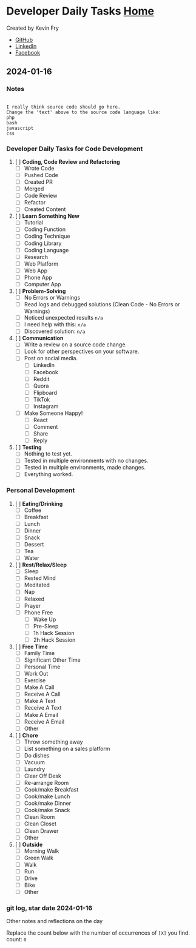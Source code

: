 # Developer Daily Tasks [Home](https://github.com/kevinfry/dev-advancement)
Created by Kevin Fry
- [GitHub](https://github.com/kevinfry)
- [LinkedIn](https://www.linkedin.com/in/kevinjfry/)
- [Facebook](https://www.facebook.com/kevinjfry)

## 2024-01-16
### Notes
```text

I really think source code should go here.
Change the 'text' above to the source code language like:
php
bash
javascript
css

```
### Developer Daily Tasks for Code Development

1. [ ] **Coding, Code Review and Refactoring**
    - [ ] Wrote Code
    - [ ] Pushed Code
    - [ ] Created PR
    - [ ] Merged
    - [ ] Code Review
    - [ ] Refactor
    - [ ] Created Content

2. [ ] **Learn Something New**
   - [ ] Tutorial
   - [ ] Coding Function
   - [ ] Coding Technique
   - [ ] Coding Library
   - [ ] Coding Language
   - [ ] Research
   - [ ] Web Platform
   - [ ] Web App
   - [ ] Phone App
   - [ ] Computer App

3. [ ] **Problem-Solving**
   - [ ] No Errors or Warnings
   - [ ] Read logs and debugged solutions (Clean Code - No Errors or Warnings)
   - [ ] Noticed unexpected results ` n/a `
   - [ ] I need help with this: ` n/a `
   - [ ] Discovered solution: ` n/a `

4. [ ] **Communication**
   - [ ] Write a review on a source code change.
   - [ ] Look for other perspectives on your software.
   - [ ] Post on social media.
     - [ ] LinkedIn
     - [ ] Facebook
     - [ ] Reddit
     - [ ] Quora
     - [ ] Flipboard
     - [ ] TikTok
     - [ ] Instagram
   - [ ] Make Someone Happy!
     - [ ] React
     - [ ] Comment
     - [ ] Share
     - [ ] Reply

5. [ ] **Testing**
   - [ ] Nothing to test yet.
   - [ ] Tested in multiple environments with no changes.
   - [ ] Tested in multiple environments, made changes.
   - [ ] Everything worked.

### Personal Development
1. [ ] **Eating/Drinking**
   - [ ] Coffee
   - [ ] Breakfast
   - [ ] Lunch
   - [ ] Dinner
   - [ ] Snack
   - [ ] Dessert
   - [ ] Tea
   - [ ] Water

2. [ ] **Rest/Relax/Sleep**
   - [ ] Sleep
   - [ ] Rested Mind
   - [ ] Meditated
   - [ ] Nap
   - [ ] Relaxed
   - [ ] Prayer
   - [ ] Phone Free
     - [ ] Wake Up
     - [ ] Pre-Sleep
     - [ ] 1h Hack Session
     - [ ] 2h Hack Session

3. [ ] **Free Time**
    - [ ] Family Time
    - [ ] Significant Other Time
    - [ ] Personal Time
    - [ ] Work Out
    - [ ] Exercise
    - [ ] Make A Call
    - [ ] Receive A Call
    - [ ] Make A Text
    - [ ] Receive A Text
    - [ ] Make A Email
    - [ ] Receive A Email
    - [ ] Other

4. [ ] **Chore**
    - [ ] Throw something away
    - [ ] List something on a sales platform
    - [ ] Do dishes
    - [ ] Vacuum
    - [ ] Laundry
    - [ ] Clear Off Desk
    - [ ] Re-arrange Room
    - [ ] Cook/make Breakfast
    - [ ] Cook/make Lunch
    - [ ] Cook/make Dinner
    - [ ] Cook/make Snack
    - [ ] Clean Room
    - [ ] Clean Closet
    - [ ] Clean Drawer
    - [ ] Other

5. [ ] **Outside**
   - [ ] Morning Walk
   - [ ] Green Walk
   - [ ] Walk
   - [ ] Run
   - [ ] Drive
   - [ ] Bike
   - [ ] Other

### git log, star date 2024-01-16

Other notes and reflections on the day

Replace the count below with the number of occurrences of `[X]` you find.
count: `0`
